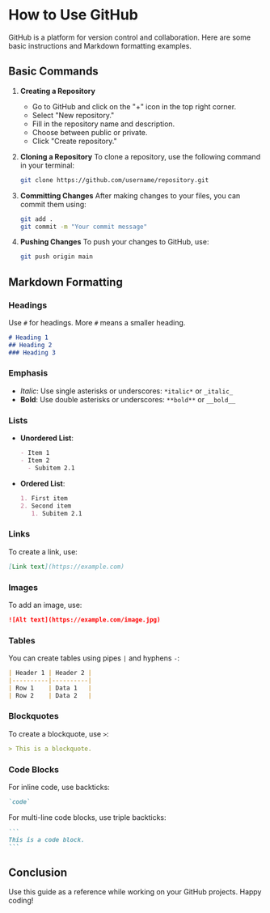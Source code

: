 
# How to Use GitHub

GitHub is a platform for version control and collaboration. Here are some basic instructions and Markdown formatting examples.

## Basic Commands

1. **Creating a Repository**
   - Go to GitHub and click on the "+" icon in the top right corner.
   - Select "New repository."
   - Fill in the repository name and description.
   - Choose between public or private.
   - Click "Create repository."

2. **Cloning a Repository**
   To clone a repository, use the following command in your terminal:
   ```bash
   git clone https://github.com/username/repository.git
   ```

3. **Committing Changes**
   After making changes to your files, you can commit them using:
   ```bash
   git add .
   git commit -m "Your commit message"
   ```

4. **Pushing Changes**
   To push your changes to GitHub, use:
   ```bash
   git push origin main
   ```

## Markdown Formatting

### Headings
Use `#` for headings. More `#` means a smaller heading.
```markdown
# Heading 1
## Heading 2
### Heading 3
```

### Emphasis
- *Italic*: Use single asterisks or underscores: `*italic*` or `_italic_`
- **Bold**: Use double asterisks or underscores: `**bold**` or `__bold__`

### Lists
- **Unordered List**:
  ```markdown
  - Item 1
  - Item 2
    - Subitem 2.1
  ```

- **Ordered List**:
  ```markdown
  1. First item
  2. Second item
     1. Subitem 2.1
  ```

### Links
To create a link, use:
```markdown
[Link text](https://example.com)
```

### Images
To add an image, use:
```markdown
![Alt text](https://example.com/image.jpg)
```

### Tables
You can create tables using pipes `|` and hyphens `-`:
```markdown
| Header 1 | Header 2 |
|----------|----------|
| Row 1    | Data 1   |
| Row 2    | Data 2   |
```

### Blockquotes
To create a blockquote, use `>`:
```markdown
> This is a blockquote.
```

### Code Blocks
For inline code, use backticks:
```markdown
`code`
```
For multi-line code blocks, use triple backticks:
````markdown
```
This is a code block.
```
````

## Conclusion
Use this guide as a reference while working on your GitHub projects. Happy coding!
```